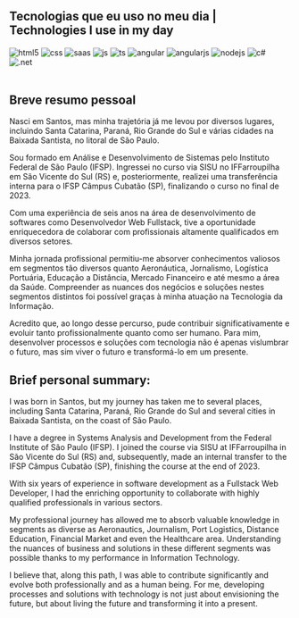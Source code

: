 ## Tecnologias que eu uso no meu dia | Technologies I use in my day

<div style="display: inline_block">
  <img align="center" alt="html5" src="https://img.shields.io/badge/HTML5-E34F26?style=for-the-badge&logo=html5&logoColor=white" />
  <img align="center" alt="css" src="https://img.shields.io/badge/CSS3-1572B6?style=for-the-badge&logo=css3&logoColor=white" />
  <img align="center" alt="saas" src="https://img.shields.io/badge/Sass-CC6699?style=for-the-badge&logo=sass&logoColor=white" />
  <img align="center" alt="js" src="https://img.shields.io/badge/JavaScript-F7DF1E?style=for-the-badge&logo=javascript&logoColor=black" />
  <img align="center" alt="ts" src="https://img.shields.io/badge/TypeScript-007ACC?style=for-the-badge&logo=typescript&logoColor=white" />
  <img align="center" alt="angular" src="https://img.shields.io/badge/Angular-DD0031?style=for-the-badge&logo=angular&logoColor=white" />
  <img align="center" alt="angularjs" src="https://img.shields.io/badge/AngularJS-E23237?style=for-the-badge&logo=angularjs&logoColor=white" />
  <img align="center" alt="nodejs" src="https://img.shields.io/badge/Node.js-43853D?style=for-the-badge&logo=node.js&logoColor=white" />
  <img align="center" alt="c#" src="https://img.shields.io/badge/C%23-239120?style=for-the-badge&logo=c-sharp&logoColor=white" />
  <img align="center" alt=".net" src="https://img.shields.io/badge/.NET-5C2D91?style=for-the-badge&logo=.net&logoColor=white" />
</div><br/>

## Breve resumo pessoal

Nasci em Santos, mas minha trajetória já me levou por diversos lugares, incluindo Santa Catarina, Paraná, Rio Grande do Sul e várias cidades na Baixada Santista, no litoral de São Paulo.

Sou formado em Análise e Desenvolvimento de Sistemas pelo Instituto Federal de São Paulo (IFSP). Ingressei no curso via SISU no IFFarroupilha em São Vicente do Sul (RS) e, posteriormente, realizei uma transferência interna para o IFSP Câmpus Cubatão (SP), finalizando o curso no final de 2023.

Com uma experiência de seis anos na área de desenvolvimento de softwares como Desenvolvedor Web Fullstack, tive a oportunidade enriquecedora de colaborar com profissionais altamente qualificados em diversos setores.

Minha jornada profissional permitiu-me absorver conhecimentos valiosos em segmentos tão diversos quanto Aeronáutica, Jornalismo, Logística Portuária, Educação a Distância, Mercado Financeiro e até mesmo a área da Saúde. Compreender as nuances dos negócios e soluções nestes segmentos distintos foi possível graças à minha atuação na Tecnologia da Informação.

Acredito que, ao longo desse percurso, pude contribuir significativamente e evoluir tanto profissionalmente quanto como ser humano. Para mim, desenvolver processos e soluções com tecnologia não é apenas vislumbrar o futuro, mas sim viver o futuro e transformá-lo em um presente.




## Brief personal summary: 

I was born in Santos, but my journey has taken me to several places, including Santa Catarina, Paraná, Rio Grande do Sul and several cities in Baixada Santista, on the coast of São Paulo.

I have a degree in Systems Analysis and Development from the Federal Institute of São Paulo (IFSP). I joined the course via SISU at IFFarroupilha in São Vicente do Sul (RS) and, subsequently, made an internal transfer to the IFSP Câmpus Cubatão (SP), finishing the course at the end of 2023.

With six years of experience in software development as a Fullstack Web Developer, I had the enriching opportunity to collaborate with highly qualified professionals in various sectors.

My professional journey has allowed me to absorb valuable knowledge in segments as diverse as Aeronautics, Journalism, Port Logistics, Distance Education, Financial Market and even the Healthcare area. Understanding the nuances of business and solutions in these different segments was possible thanks to my performance in Information Technology.

I believe that, along this path, I was able to contribute significantly and evolve both professionally and as a human being. For me, developing processes and solutions with technology is not just about envisioning the future, but about living the future and transforming it into a present.
